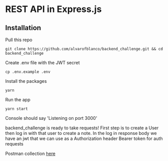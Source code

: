 # REST API in Express.js

## Installation
Pull this repo
```
git clone https://github.com/alvarofblanco/backend_challenge.git && cd backend_challenge
```
Create .env file with the JWT secret
```
cp .env.example .env
```
Install the packages
```
yarn
```
Run the app
```
yarn start
```
Console should say 'Listening on port 3000'

backend_challenge is ready to take requests!
First step is to create a User then log in with that user to create a note. In the log in response body we have an jwt that we can use as a Authorization header Bearer token for auth requests

Postman collection [here](https://api.postman.com/collections/1806261-7cf34082-5458-45aa-a237-32d7930f5137?access_key=PMAT-01GPA4E9E1390MHZ8BWHASJNCP)